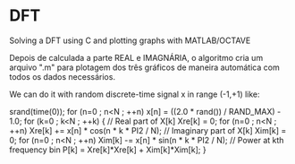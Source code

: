 # DFT
Solving a DFT using C and plotting graphs with MATLAB/OCTAVE

Depois de calculada a parte REAL e IMAGNÁRIA, o algoritmo cria um arquivo ".m" para plotagem dos três gráficos de maneira automática com todos os dados necessários.

We can do it with random discrete-time signal x in range (-1,+1) like:

srand(time(0));
    for (n=0 ; n<N ; ++n) x[n] = ((2.0 * rand()) / RAND_MAX) - 1.0;
    for (k=0 ; k<N ; ++k)
    {
        // Real part of X[k]
        Xre[k] = 0;
        for (n=0 ; n<N ; ++n) Xre[k] += x[n] * cos(n * k * PI2 / N);
        // Imaginary part of X[k]
        Xim[k] = 0;
        for (n=0 ; n<N ; ++n) Xim[k] -= x[n] * sin(n * k * PI2 / N);
        // Power at kth frequency bin
        P[k] = Xre[k]*Xre[k] + Xim[k]*Xim[k];
    }
